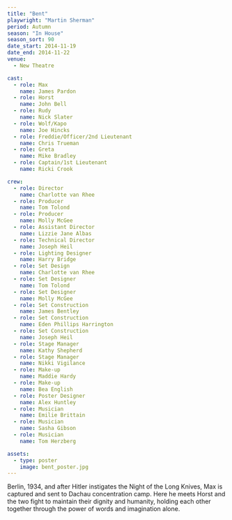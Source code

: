 ```yaml
---
title: "Bent"
playwright: "Martin Sherman"
period: Autumn
season: "In House"
season_sort: 90
date_start: 2014-11-19
date_end: 2014-11-22
venue:
  - New Theatre

cast:
  - role: Max
    name: James Pardon
  - role: Horst
    name: John Bell
  - role: Rudy
    name: Nick Slater
  - role: Wolf/Kapo
    name: Joe Hincks
  - role: Freddie/Officer/2nd Lieutenant
    name: Chris Trueman
  - role: Greta
    name: Mike Bradley
  - role: Captain/1st Lieutenant
    name: Ricki Crook

crew:
  - role: Director
    name: Charlotte van Rhee
  - role: Producer
    name: Tom Tolond
  - role: Producer
    name: Molly McGee
  - role: Assistant Director
    name: Lizzie Jane Albas
  - role: Technical Director
    name: Joseph Heil
  - role: Lighting Designer
    name: Harry Bridge
  - role: Set Design
    name: Charlotte van Rhee
  - role: Set Designer
    name: Tom Tolond
  - role: Set Designer
    name: Molly McGee
  - role: Set Construction
    name: James Bentley
  - role: Set Construction
    name: Eden Phillips Harrington
  - role: Set Construction
    name: Joseph Heil
  - role: Stage Manager
    name: Kathy Shepherd
  - role: Stage Manager
    name: Nikki Vigilance
  - role: Make-up
    name: Maddie Hardy
  - role: Make-up
    name: Bea English
  - role: Poster Designer
    name: Alex Huntley
  - role: Musician
    name: Emilie Brittain
  - role: Musician
    name: Sasha Gibson
  - role: Musician
    name: Tom Herzberg

assets:
  - type: poster
    image: bent_poster.jpg
---
```


Berlin, 1934, and after Hitler instigates the Night of the Long Knives, Max is captured and sent to Dachau concentration camp. Here he meets Horst and the two fight to maintain their dignity and humanity, holding each other together through the power of words and imagination alone.
